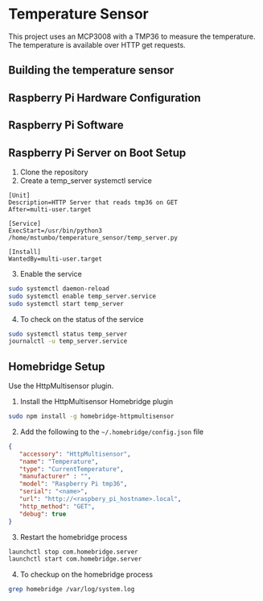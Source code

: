 # Temperature Sensor
This project uses an MCP3008 with a TMP36 to measure the temperature. The temperature is available over HTTP get requests.

## Building the temperature sensor

## Raspberry Pi Hardware Configuration

## Raspberry Pi Software

## Raspberry Pi Server on Boot Setup
1. Clone the repository
2. Create a temp_server systemctl service

```
[Unit]
Description=HTTP Server that reads tmp36 on GET
After=multi-user.target

[Service]
ExecStart=/usr/bin/python3 /home/mstumbo/temperature_sensor/temp_server.py

[Install]
WantedBy=multi-user.target
```
3. Enable the service

```sh
sudo systemctl daemon-reload
sudo systemctl enable temp_server.service
sudo systemctl start temp_server
```
4. To check on the status of the service

```sh
sudo systemctl status temp_server
journalctl -u temp_server.service
```

## Homebridge Setup
Use the HttpMultisensor plugin.

1. Install the HttpMultisensor Homebridge plugin

```sh
sudo npm install -g homebridge-httpmultisensor
```

2. Add the following to the `~/.homebridge/config.json` file

```json
{
   "accessory": "HttpMultisensor",
   "name": "Temperature",
   "type": "CurrentTemperature",
   "manufacturer" : "",
   "model": "Raspberry Pi tmp36",
   "serial": "<name>",
   "url": "http://<raspbery_pi_hostname>.local",
   "http_method": "GET",
   "debug": true  
}
```
3. Restart the homebridge process

```sh
launchctl stop com.homebridge.server
launchctl start com.homebridge.server
```
4. To checkup on the homebridge process

```sh
grep homebridge /var/log/system.log
```
